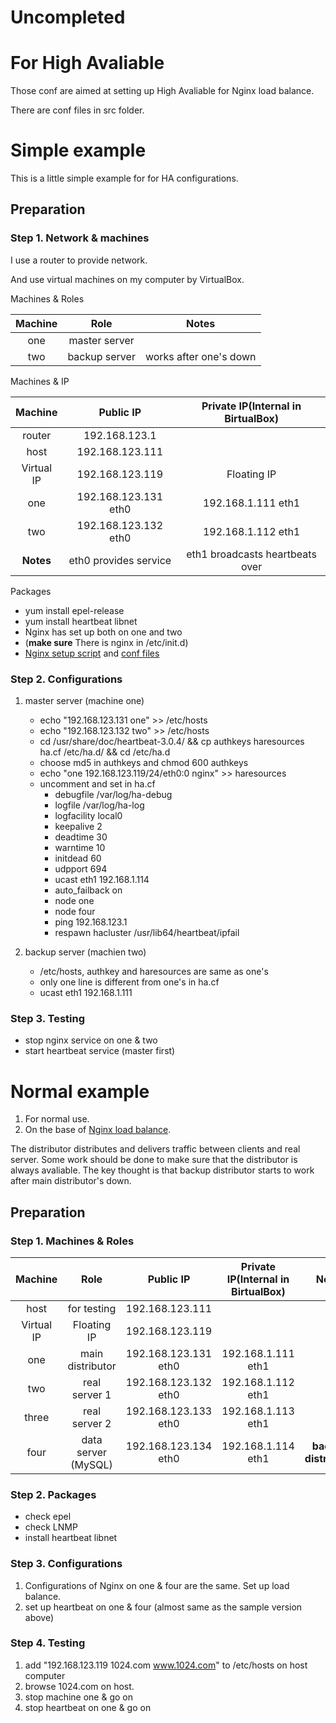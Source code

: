 # Uncompleted


# For High Avaliable
Those conf are aimed at setting up High Avaliable for Nginx load balance.

There are conf files in src folder.

# Simple example
This is a little simple example for for HA configurations.

## Preparation

### Step 1. Network & machines
I use a router to provide network.

And use virtual machines on my computer by VirtualBox.

Machines & Roles

|Machine|Role|Notes|
|:-:|:-:|:-:|
|one|master server|
|two|backup server|works after one's down|

Machines & IP

|Machine|Public IP|Private IP(Internal in BirtualBox)|
|:-:|:-:|:-:|
|router|192.168.123.1|
|host|192.168.123.111|
|Virtual IP|192.168.123.119|Floating IP|
|one|192.168.123.131 eth0|192.168.1.111 eth1|
|two|192.168.123.132 eth0|192.168.1.112 eth1|
|**Notes**|eth0 provides service|eth1 broadcasts heartbeats over|

Packages

- yum install epel-release
- yum install heartbeat libnet
- Nginx has set up both on one and two
- (**make sure** There is nginx in /etc/init.d)
- [Nginx setup script](https://github.com/cxuuu/LNMP/tree/master/scripts)  and [conf files](https://github.com/cxuuu/LNMP/tree/master/src)

### Step 2. Configurations
1. master server (machine one)
    - echo "192.168.123.131 one" >> /etc/hosts
    - echo "192.168.123.132 two" >> /etc/hosts
    - cd /usr/share/doc/heartbeat-3.0.4/ && cp authkeys haresources ha.cf /etc/ha.d/ && cd /etc/ha.d
    - choose md5 in authkeys and chmod 600 authkeys
    - echo "one 192.168.123.119/24/eth0:0 nginx" >> haresources
    - uncomment and set in ha.cf
      - debugfile /var/log/ha-debug
      - logfile	/var/log/ha-log
      - logfacility	local0
      - keepalive 2
      - deadtime 30
      - warntime 10
      - initdead 60
      - udpport	694
      - ucast eth1 192.168.1.114
      - auto_failback on
      - node	one
      - node	four
      - ping 192.168.123.1
      - respawn hacluster /usr/lib64/heartbeat/ipfail
      
2. backup server (machien two)
    - /etc/hosts, authkey and haresources are same as one's
    - only one line is different from one's in ha.cf
    - ucast eth1 192.168.1.111

### Step 3. Testing
- stop nginx service on one & two
- start heartbeat service (master first)



# Normal example
1. For normal use.
2. On the base of [Nginx load balance](https://github.com/cxuuu/LNMP/tree/master/loadbalance).

The distributor distributes and delivers traffic between clients and real server.
Some work should be done to make sure that the distributor is always avaliable.
The key thought is that backup distributor starts to work after main distributor's down.

## Preparation

### Step 1. Machines & Roles
|Machine|Role|Public IP|Private IP(Internal in BirtualBox)|Notes|
|:-:|:-:|:-:|:-:|:-:|
|host|for testing|192.168.123.111|
|Virtual IP|Floating IP|192.168.123.119|
|one|main distributor|192.168.123.131 eth0|192.168.1.111 eth1|
|two|real server 1|192.168.123.132 eth0|192.168.1.112 eth1|
|three|real server 2|192.168.123.133 eth0|192.168.1.113 eth1|
|four|data server (MySQL)|192.168.123.134 eth0|192.168.1.114 eth1|**backup distributor**|

### Step 2. Packages
* check epel
* check LNMP
* install heartbeat libnet

### Step 3. Configurations
1. Configurations of Nginx on one & four are the same. Set up load balance.
2. set up heartbeat on one & four (almost same as the sample version above)

### Step 4. Testing
1. add "192.168.123.119 1024.com www.1024.com" to /etc/hosts on host computer
2. browse 1024.com on host.
3. stop machine one & go on
4. stop heartbeat on one & go on
